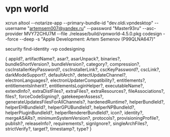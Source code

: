 # vpn world
xcrun altool --notarize-app --primary-bundle-id "dev.oldi.vpndesktop" --username "artemsem007@yandex.ru" --password "Master93ru" --asc-provider MVY72CHU7M --file ./release/build/vpnworld-4.5.0.pkg
codesign --force --deep -s "Apple Development: Artem Semenov (P99QLNA647)"

security find-identity -vp codesigning

{ appId?, artifactName?, asar?, asarUnpack?, binaries?, bundleShortVersion?, bundleVersion?, category?, compression?, cscInstallerKeyPassword?, cscInstallerLink?, cscKeyPassword?, cscLink?, darkModeSupport?, defaultArch?, detectUpdateChannel?, electronLanguages?, electronUpdaterCompatibility?, entitlements?, entitlementsInherit?, entitlementsLoginHelper?, executableName?, extendInfo?, extraDistFiles?, extraFiles?, extraResources?, fileAssociations?, files?, forceCodeSigning?, gatekeeperAssess?, generateUpdatesFilesForAllChannels?, hardenedRuntime?, helperBundleId?, helperEHBundleId?, helperGPUBundleId?, helperNPBundleId?, helperPluginBundleId?, helperRendererBundleId?, icon?, identity?, mergeASARs?, minimumSystemVersion?, protocols?, provisioningProfile?, publish?, releaseInfo?, requirements?, signIgnore?, singleArchFiles?, strictVerify?, target?, timestamp?, type? }